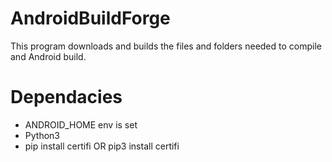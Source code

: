 # AndroidBuildForge
This program downloads and builds the files and folders needed to compile and Android build.
# Dependacies
  - ANDROID_HOME env is set
  - Python3
  - pip install certifi OR pip3 install certifi
